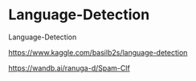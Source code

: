 # Language-Detection
Language-Detection

https://www.kaggle.com/basilb2s/language-detection

https://wandb.ai/ranuga-d/Spam-Clf
